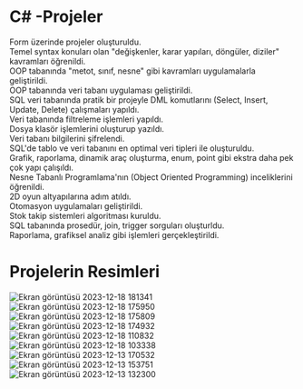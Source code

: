 # C# -Projeler

Form üzerinde projeler oluşturuldu.<br>
Temel syntax konuları olan "değişkenler, karar yapıları, döngüler, diziler" kavramları öğrenildi.<br>
OOP tabanında "metot, sınıf, nesne" gibi kavramları uygulamalarla geliştirildi.<br>
OOP tabanında veri tabanı uygulaması geliştirildi.<br>
SQL veri tabanında pratik bir projeyle DML komutlarını (Select, Insert, Update, Delete) çalışmaları yapıldı.<br>
Veri tabanında filtreleme işlemleri yapıldı.<br>
Dosya klasör işlemlerini oluşturup yazıldı.<br>
Veri tabanı bilgilerini şifrelendi. <br>
SQL'de tablo ve veri tabanını en optimal veri tipleri ile oluşturuldu.<br>
Grafik, raporlama, dinamik araç oluşturma, enum, point gibi ekstra daha pek çok yapı çalışıldı.<br>
Nesne Tabanlı Programlama'nın (Object Oriented Programming) inceliklerini öğrenildi.<br>
2D oyun altyapılarına adım atıldı.<br>
Otomasyon uygulamaları geliştirildi.<br>
Stok takip sistemleri algoritması kuruldu.<br>
SQL tabanında prosedür, join, trigger sorguları oluşturldu.<br>
Raporlama, grafiksel analiz gibi işlemleri gerçekleştirildi.<br>

# Projelerin Resimleri

![Ekran görüntüsü 2023-12-18 181341](https://github.com/elfrkn/C-Projeler/assets/101409313/ea83b6d7-a043-4bb3-a65e-ed7e427b7143)
![Ekran görüntüsü 2023-12-18 175950](https://github.com/elfrkn/C-Projeler/assets/101409313/c5989eb5-66f9-49d5-b89f-d2d2284944ba)
![Ekran görüntüsü 2023-12-18 175809](https://github.com/elfrkn/C-Projeler/assets/101409313/c8a02d76-0c7d-4829-bbce-4f5a288b9c7e)
![Ekran görüntüsü 2023-12-18 174932](https://github.com/elfrkn/C-Projeler/assets/101409313/7228a1f5-b397-4da9-9ab4-ac62d038f567)
![Ekran görüntüsü 2023-12-18 110832](https://github.com/elfrkn/C-Projeler/assets/101409313/d57a6756-f8f4-46e6-af71-9fc145c50e00)
![Ekran görüntüsü 2023-12-18 103338](https://github.com/elfrkn/C-Projeler/assets/101409313/c9576376-b71e-4662-8c6b-fb5c5a517973)
![Ekran görüntüsü 2023-12-13 170532](https://github.com/elfrkn/C-Projeler/assets/101409313/34927e86-2a87-4f7c-b06b-08c6280ce153)
![Ekran görüntüsü 2023-12-13 153751](https://github.com/elfrkn/C-Projeler/assets/101409313/00605356-8dae-4c27-998c-25854a78a4d5)
![Ekran görüntüsü 2023-12-13 132300](https://github.com/elfrkn/C-Projeler/assets/101409313/a88510fa-92cb-47c5-a83c-41504e22b45f)

